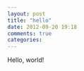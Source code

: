 ```yaml
---
layout: post
title: "hello"
date: 2012-09-20 19:18
comments: true
categories: 
---
```

Hello, world!

